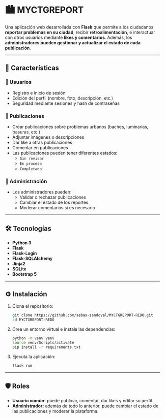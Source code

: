 # 🏙️ MYCTGREPORT

Una aplicación web desarrollada con **Flask** que permite a los ciudadanos **reportar problemas en su ciudad**, recibir **retroalimentación**, e interactuar con otros usuarios mediante **likes y comentarios**. Además, los **administradores pueden gestionar y actualizar el estado de cada publicación**.

---

## 🚀 Características

### 👤 Usuarios
- Registro e inicio de sesión
- Edición del perfil (nombre, foto, descripción, etc.)
- Seguridad mediante sesiones y hash de contraseñas

### 📝 Publicaciones
- Crear publicaciones sobre problemas urbanos (baches, luminarias, basuras, etc.)
- Adjuntar imágenes o descripciones
- Dar like a otras publicaciones
- Comentar en publicaciones
- Las publicaciones pueden tener diferentes estados:
  - `Sin revisar`
  - `En proceso`
  - `Completado`

### 🔐 Administración
- Los administradores pueden:
  - Validar o rechazar publicaciones
  - Cambiar el estado de los reportes
  - Moderar comentarios si es necesario

---

## 🛠️ Tecnologías

- **Python 3**
- **Flask**
- **Flask-Login**
- **Flask-SQLAlchemy**
- **Jinja2**
- **SQLite**
- **Bootstrap 5**

---

## ⚙️ Instalación

1. Clona el repositorio:
   ```bash
   git clone https://github.com/sebas-sandoval/MYCTGREPORT-REDO.git
   cd MYCTGREPORT-REDO
   ```

2. Crea un entorno virtual e instala las dependencias:
   ```bash
   python -m venv venv
   source venv/Scripts/activate
   pip install -r requirements.txt
   ```

3. Ejecuta la aplicación:
   ```bash
   flask run
   ```

---

## 🛡️ Roles

- **Usuario común:** puede publicar, comentar, dar likes y editar su perfil.
- **Administrador:** además de todo lo anterior, puede cambiar el estado de las publicaciones y moderar la plataforma.